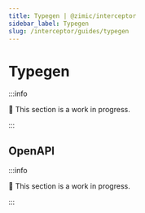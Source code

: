 ```yaml
---
title: Typegen | @zimic/interceptor
sidebar_label: Typegen
slug: /interceptor/guides/typegen
---
```


# Typegen

:::info

🚧 This section is a work in progress.

:::

## OpenAPI

:::info

🚧 This section is a work in progress.

:::
